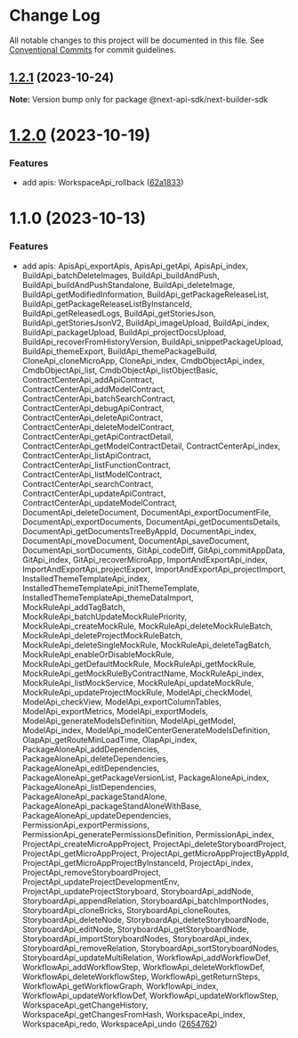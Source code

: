 # Change Log

All notable changes to this project will be documented in this file.
See [Conventional Commits](https://conventionalcommits.org) for commit guidelines.

## [1.2.1](https://github.com/easyops-cn/next-api-sdk/compare/@next-api-sdk/next-builder-sdk@1.2.0...@next-api-sdk/next-builder-sdk@1.2.1) (2023-10-24)

**Note:** Version bump only for package @next-api-sdk/next-builder-sdk

# [1.2.0](https://github.com/easyops-cn/next-api-sdk/compare/@next-api-sdk/next-builder-sdk@1.1.0...@next-api-sdk/next-builder-sdk@1.2.0) (2023-10-19)

### Features

- add apis: WorkspaceApi_rollback ([62a1833](https://github.com/easyops-cn/next-api-sdk/commit/62a18332e933a583d3b390550d443ef08a96a822))

# 1.1.0 (2023-10-13)

### Features

- add apis: ApisApi_exportApis, ApisApi_getApi, ApisApi_index, BuildApi_batchDeleteImages, BuildApi_buildAndPush, BuildApi_buildAndPushStandalone, BuildApi_deleteImage, BuildApi_getModifiedInformation, BuildApi_getPackageReleaseList, BuildApi_getPackageReleaseListByInstanceId, BuildApi_getReleasedLogs, BuildApi_getStoriesJson, BuildApi_getStoriesJsonV2, BuildApi_imageUpload, BuildApi_index, BuildApi_packageUpload, BuildApi_projectDocsUpload, BuildApi_recoverFromHistoryVersion, BuildApi_snippetPackageUpload, BuildApi_themeExport, BuildApi_themePackageBuild, CloneApi_cloneMicroApp, CloneApi_index, CmdbObjectApi_index, CmdbObjectApi_list, CmdbObjectApi_listObjectBasic, ContractCenterApi_addApiContract, ContractCenterApi_addModelContract, ContractCenterApi_batchSearchContract, ContractCenterApi_debugApiContract, ContractCenterApi_deleteApiContract, ContractCenterApi_deleteModelContract, ContractCenterApi_getApiContractDetail, ContractCenterApi_getModelContractDetail, ContractCenterApi_index, ContractCenterApi_listApiContract, ContractCenterApi_listFunctionContract, ContractCenterApi_listModelContract, ContractCenterApi_searchContract, ContractCenterApi_updateApiContract, ContractCenterApi_updateModelContract, DocumentApi_deleteDocument, DocumentApi_exportDocumentFile, DocumentApi_exportDocuments, DocumentApi_getDocumentsDetails, DocumentApi_getDocumentsTreeByAppId, DocumentApi_index, DocumentApi_moveDocument, DocumentApi_saveDocument, DocumentApi_sortDocuments, GitApi_codeDiff, GitApi_commitAppData, GitApi_index, GitApi_recoverMicroApp, ImportAndExportApi_index, ImportAndExportApi_projectExport, ImportAndExportApi_projectImport, InstalledThemeTemplateApi_index, InstalledThemeTemplateApi_initThemeTemplate, InstalledThemeTemplateApi_themeDataImport, MockRuleApi_addTagBatch, MockRuleApi_batchUpdateMockRulePriority, MockRuleApi_createMockRule, MockRuleApi_deleteMockRuleBatch, MockRuleApi_deleteProjectMockRuleBatch, MockRuleApi_deleteSingleMockRule, MockRuleApi_deleteTagBatch, MockRuleApi_enableOrDisableMockRule, MockRuleApi_getDefaultMockRule, MockRuleApi_getMockRule, MockRuleApi_getMockRuleByContractName, MockRuleApi_index, MockRuleApi_listMockService, MockRuleApi_updateMockRule, MockRuleApi_updateProjectMockRule, ModelApi_checkModel, ModelApi_checkView, ModelApi_exportColumnTables, ModelApi_exportMetrics, ModelApi_exportModels, ModelApi_generateModelsDefinition, ModelApi_getModel, ModelApi_index, ModelApi_modelCenterGenerateModelsDefinition, OlapApi_getRouteMinLoadTime, OlapApi_index, PackageAloneApi_addDependencies, PackageAloneApi_deleteDependencies, PackageAloneApi_editDependencies, PackageAloneApi_getPackageVersionList, PackageAloneApi_index, PackageAloneApi_listDependencies, PackageAloneApi_packageStandAlone, PackageAloneApi_packageStandAloneWithBase, PackageAloneApi_updateDependencies, PermissionApi_exportPermissions, PermissionApi_generatePermissionsDefinition, PermissionApi_index, ProjectApi_createMicroAppProject, ProjectApi_deleteStoryboardProject, ProjectApi_getMicroAppProject, ProjectApi_getMicroAppProjectByAppId, ProjectApi_getMicroAppProjectByInstanceId, ProjectApi_index, ProjectApi_removeStoryboardProject, ProjectApi_updateProjectDevelopmentEnv, ProjectApi_updateProjectStoryboard, StoryboardApi_addNode, StoryboardApi_appendRelation, StoryboardApi_batchImportNodes, StoryboardApi_cloneBricks, StoryboardApi_cloneRoutes, StoryboardApi_deleteNode, StoryboardApi_deleteStoryboardNode, StoryboardApi_editNode, StoryboardApi_getStoryboardNode, StoryboardApi_importStoryboardNodes, StoryboardApi_index, StoryboardApi_removeRelation, StoryboardApi_sortStoryboardNodes, StoryboardApi_updateMultiRelation, WorkflowApi_addWorkflowDef, WorkflowApi_addWorkflowStep, WorkflowApi_deleteWorkflowDef, WorkflowApi_deleteWorkflowStep, WorkflowApi_getReturnSteps, WorkflowApi_getWorkflowGraph, WorkflowApi_index, WorkflowApi_updateWorkflowDef, WorkflowApi_updateWorkflowStep, WorkspaceApi_getChangeHistory, WorkspaceApi_getChangesFromHash, WorkspaceApi_index, WorkspaceApi_redo, WorkspaceApi_undo ([2654762](https://github.com/easyops-cn/next-api-sdk/commit/26547627b7b3c5c9107838aef35557b54ae9efce))
